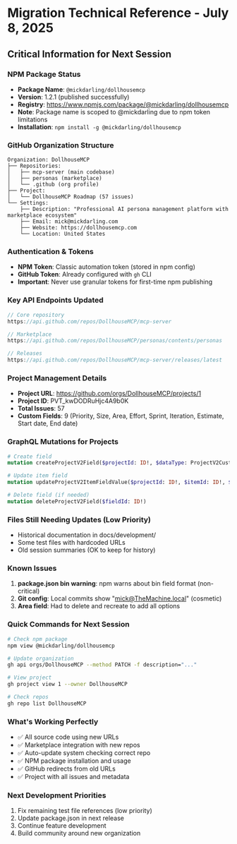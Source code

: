 # Migration Technical Reference - July 8, 2025

## Critical Information for Next Session

### NPM Package Status
- **Package Name**: `@mickdarling/dollhousemcp`
- **Version**: 1.2.1 (published successfully)
- **Registry**: https://www.npmjs.com/package/@mickdarling/dollhousemcp
- **Note**: Package name is scoped to @mickdarling due to npm token limitations
- **Installation**: `npm install -g @mickdarling/dollhousemcp`

### GitHub Organization Structure
```
Organization: DollhouseMCP
├── Repositories:
│   ├── mcp-server (main codebase)
│   ├── personas (marketplace)
│   └── .github (org profile)
├── Project: 
│   └── DollhouseMCP Roadmap (57 issues)
└── Settings:
    ├── Description: "Professional AI persona management platform with marketplace ecosystem"
    ├── Email: mick@mickdarling.com
    ├── Website: https://dollhousemcp.com
    └── Location: United States
```

### Authentication & Tokens
- **NPM Token**: Classic automation token (stored in npm config)
- **GitHub Token**: Already configured with `gh` CLI
- **Important**: Never use granular tokens for first-time npm publishing

### Key API Endpoints Updated
```javascript
// Core repository
https://api.github.com/repos/DollhouseMCP/mcp-server

// Marketplace
https://api.github.com/repos/DollhouseMCP/personas/contents/personas

// Releases
https://api.github.com/repos/DollhouseMCP/mcp-server/releases/latest
```

### Project Management Details
- **Project URL**: https://github.com/orgs/DollhouseMCP/projects/1
- **Project ID**: PVT_kwDODRuHjc4A9b0K
- **Total Issues**: 57
- **Custom Fields**: 9 (Priority, Size, Area, Effort, Sprint, Iteration, Estimate, Start date, End date)

### GraphQL Mutations for Projects
```graphql
# Create field
mutation createProjectV2Field($projectId: ID!, $dataType: ProjectV2CustomFieldType!, ...) 

# Update item field
mutation updateProjectV2ItemFieldValue($projectId: ID!, $itemId: ID!, $fieldId: ID!, $value: ProjectV2FieldValue!)

# Delete field (if needed)
mutation deleteProjectV2Field($fieldId: ID!)
```

### Files Still Needing Updates (Low Priority)
- Historical documentation in docs/development/
- Some test files with hardcoded URLs
- Old session summaries (OK to keep for history)

### Known Issues
1. **package.json bin warning**: npm warns about bin field format (non-critical)
2. **Git config**: Local commits show "mick@TheMachine.local" (cosmetic)
3. **Area field**: Had to delete and recreate to add all options

### Quick Commands for Next Session
```bash
# Check npm package
npm view @mickdarling/dollhousemcp

# Update organization
gh api orgs/DollhouseMCP --method PATCH -f description="..."

# View project
gh project view 1 --owner DollhouseMCP

# Check repos
gh repo list DollhouseMCP
```

### What's Working Perfectly
- ✅ All source code using new URLs
- ✅ Marketplace integration with new repos
- ✅ Auto-update system checking correct repo
- ✅ NPM package installation and usage
- ✅ GitHub redirects from old URLs
- ✅ Project with all issues and metadata

### Next Development Priorities
1. Fix remaining test file references (low priority)
2. Update package.json in next release
3. Continue feature development
4. Build community around new organization